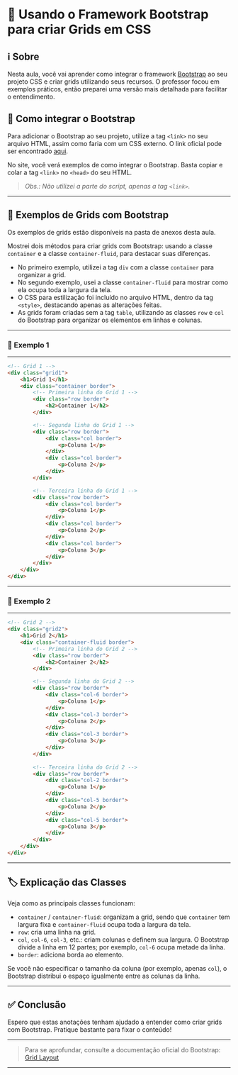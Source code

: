 # 🧩 Usando o Framework Bootstrap para criar Grids em CSS

## ℹ️ Sobre

Nesta aula, você vai aprender como integrar o framework [Bootstrap](https://getbootstrap.com/) ao seu projeto CSS e criar grids utilizando seus recursos. O professor focou em exemplos práticos, então preparei uma versão mais detalhada para facilitar o entendimento.

## 🔗 Como integrar o Bootstrap

Para adicionar o Bootstrap ao seu projeto, utilize a tag `<link>` no seu arquivo HTML, assim como faria com um CSS externo. O link oficial pode ser encontrado [aqui](https://getbootstrap.com/docs/5.2/getting-started/introduction/).

No site, você verá exemplos de como integrar o Bootstrap. Basta copiar e colar a tag `<link>` no `<head>` do seu HTML.

> *Obs.: Não utilizei a parte do script, apenas a tag `<link>`.*

---

## 🧱 Exemplos de Grids com Bootstrap

Os exemplos de grids estão disponíveis na pasta de anexos desta aula.

Mostrei dois métodos para criar grids com Bootstrap: usando a classe `container` e a classe `container-fluid`, para destacar suas diferenças.

- No primeiro exemplo, utilizei a tag `div` com a classe `container` para organizar a grid.
- No segundo exemplo, usei a classe `container-fluid` para mostrar como ela ocupa toda a largura da tela.
- O CSS para estilização foi incluído no arquivo HTML, dentro da tag `<style>`, destacando apenas as alterações feitas.
- As grids foram criadas sem a tag `table`, utilizando as classes `row` e `col` do Bootstrap para organizar os elementos em linhas e colunas.

---

### 📝 Exemplo 1

---

```html
<!-- Grid 1 -->
<div class="grid1">
    <h1>Grid 1</h1>
    <div class="container border">
        <!-- Primeira linha do Grid 1 -->
        <div class="row border">
            <h2>Container 1</h2>
        </div>

        <!-- Segunda linha do Grid 1 -->
        <div class="row border">
            <div class="col border">
                <p>Coluna 1</p>
            </div>
            <div class="col border">
                <p>Coluna 2</p>
            </div>
        </div>

        <!-- Terceira linha do Grid 1 -->
        <div class="row border">
            <div class="col border">
                <p>Coluna 1</p>
            </div>
            <div class="col border">
                <p>Coluna 2</p>
            </div>
            <div class="col border">
                <p>Coluna 3</p>
            </div>
        </div>
    </div>
</div>
```
---

### 📝 Exemplo 2

---

```html
<!-- Grid 2 -->
<div class="grid2">
    <h1>Grid 2</h1>
    <div class="container-fluid border">
        <!-- Primeira linha do Grid 2 -->
        <div class="row border">
            <h2>Container 2</h2>
        </div>

        <!-- Segunda linha do Grid 2 -->
        <div class="row border">
            <div class="col-6 border">
                <p>Coluna 1</p>
            </div>
            <div class="col-3 border">
                <p>Coluna 2</p>
            </div>
            <div class="col-3 border">
                <p>Coluna 3</p>
            </div>
        </div>
        
        <!-- Terceira linha do Grid 2 -->
        <div class="row border">
            <div class="col-2 border">
                <p>Coluna 1</p>
            </div>
            <div class="col-5 border">
                <p>Coluna 2</p>
            </div>
            <div class="col-5 border">
                <p>Coluna 3</p>
            </div>
        </div>
    </div>
</div>
```

---

## 🏷️ Explicação das Classes

Veja como as principais classes funcionam:

- `container` / `container-fluid`: organizam a grid, sendo que `container` tem largura fixa e `container-fluid` ocupa toda a largura da tela.
- `row`: cria uma linha na grid.
- `col`, `col-6`, `col-3`, etc.: criam colunas e definem sua largura. O Bootstrap divide a linha em 12 partes; por exemplo, `col-6` ocupa metade da linha.
- `border`: adiciona borda ao elemento.

Se você não especificar o tamanho da coluna (por exemplo, apenas `col`), o Bootstrap distribui o espaço igualmente entre as colunas da linha.

---

## ✅ Conclusão

Espero que estas anotações tenham ajudado a entender como criar grids com Bootstrap. Pratique bastante para fixar o conteúdo!

---

> Para se aprofundar, consulte a documentação oficial do Bootstrap: [Grid Layout](https://getbootstrap.com/docs/5.2/layout/grid/)

---
